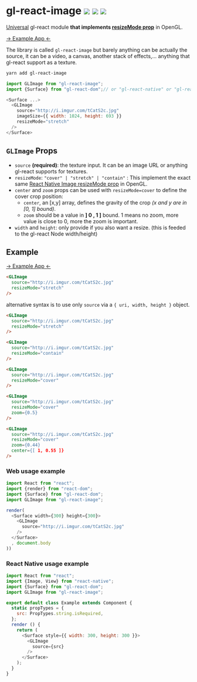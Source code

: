 # gl-react-image ![](https://img.shields.io/npm/v/gl-react-image.svg) ![](https://img.shields.io/badge/gl--react-3-05F561.svg) ![](https://img.shields.io/badge/gl--react-dom%20%7C%20native-f90.svg)

[Universal](https://projectseptemberinc.gitbooks.io/gl-react/content/docs/universal.html) gl-react module **that implements [resizeMode prop](https://facebook.github.io/react-native/docs/image.html#resizemode)** in OpenGL.

[-> Example App <-](https://gl-react-image.surge.sh/)

The library is called `gl-react-image` but barely anything can be actually the source, it can be a video, a canvas, another stack of effects,... anything that gl-react support as a texture.

```sh
yarn add gl-react-image
```

```js
import GLImage from "gl-react-image";
import {Surface} from "gl-react-dom";// or "gl-react-native" or "gl-react-expo" or ..

<Surface ...>
  <GLImage
    source="http://i.imgur.com/tCatS2c.jpg"
    imageSize={{ width: 1024, height: 693 }}
    resizeMode="stretch"
  />
</Surface>
```

## `GLImage` Props

- `source` **(required)**: the texture input. It can be an image URL or anything gl-react supports for textures.
- `resizeMode`: `"cover" | "stretch" | "contain"` : This implement the exact same [React Native Image resizeMode prop](https://facebook.github.io/react-native/docs/image.html#resizemode) in OpenGL.
- `center` and `zoom` props can be used with `resizeMode=cover` to define the cover crop position:
  - `center`, an [x,y] array, defines the gravity of the crop *(x and y are in [0, 1] bound)*.
  - `zoom` should be a value in **] 0 , 1 ]** bound. 1 means no zoom, more value is close to 0, more the zoom is important.
- `width` and `height`: only provide if you also want a resize. (this is feeded to the gl-react Node width/height)

## Example

[-> Example App <-](https://gl-react-image.surge.sh/)

```html
<GLImage
  source="http://i.imgur.com/tCatS2c.jpg"
  resizeMode="stretch"
/>
```

alternative syntax is to use only `source` via a `{ uri, width, height }` object.

```html
<GLImage
  source="http://i.imgur.com/tCatS2c.jpg"
  resizeMode="stretch"
/>
```

```html
<GLImage
  source="http://i.imgur.com/tCatS2c.jpg"
  resizeMode="contain"
/>
```

```html
<GLImage
  source="http://i.imgur.com/tCatS2c.jpg"
  resizeMode="cover"
/>
```

```html
<GLImage
  source="http://i.imgur.com/tCatS2c.jpg"
  resizeMode="cover"
  zoom={0.5}
/>
```

```html
<GLImage
  source="http://i.imgur.com/tCatS2c.jpg"
  resizeMode="cover"
  zoom={0.44}
  center={[ 1, 0.55 ]}
/>
```

### Web usage example

```js
import React from "react";
import {render} from "react-dom";
import {Surface} from "gl-react-dom";
import GLImage from "gl-react-image";

render(
  <Surface width={300} height={300}>
    <GLImage
      source="http://i.imgur.com/tCatS2c.jpg"
    />
  </Surface>
  , document.body
))
```

### React Native usage example

```js
import React from "react";
import {Image, View} from "react-native";
import {Surface} from "gl-react-dom";
import GLImage from "gl-react-image";

export default class Example extends Component {
  static propTypes = {
    src: PropTypes.string.isRequired,
  };
  render () {
    return (
      <Surface style={{ width: 300, height: 300 }}>
        <GLImage
          source={src}
        />
      </Surface>
    );
  }
}
```
